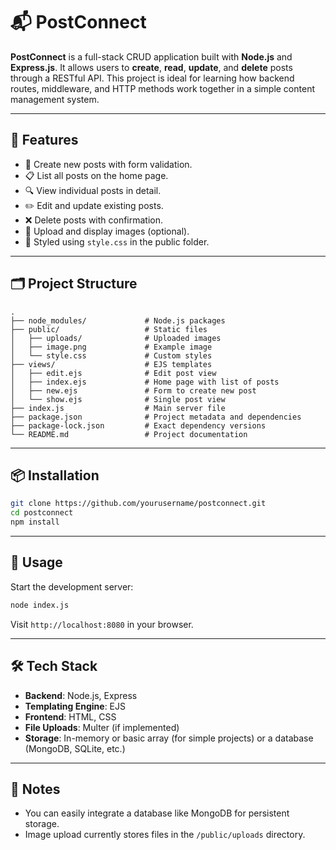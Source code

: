 
# 📬 PostConnect

**PostConnect** is a full-stack CRUD application built with **Node.js** and **Express.js**. It allows users to **create**, **read**, **update**, and **delete** posts through a RESTful API. This project is ideal for learning how backend routes, middleware, and HTTP methods work together in a simple content management system.

---

## 🚀 Features

* 📝 Create new posts with form validation.
* 📋 List all posts on the home page.
* 🔍 View individual posts in detail.
* ✏️ Edit and update existing posts.
* ❌ Delete posts with confirmation.
* 📁 Upload and display images (optional).
* 🎨 Styled using `style.css` in the public folder.

---

## 🗂️ Project Structure

```
.
├── node_modules/             # Node.js packages
├── public/                   # Static files
│   ├── uploads/              # Uploaded images
│   ├── image.png             # Example image
│   └── style.css             # Custom styles
├── views/                    # EJS templates
│   ├── edit.ejs              # Edit post view
│   ├── index.ejs             # Home page with list of posts
│   ├── new.ejs               # Form to create new post
│   └── show.ejs              # Single post view
├── index.js                  # Main server file
├── package.json              # Project metadata and dependencies
├── package-lock.json         # Exact dependency versions
└── README.md                 # Project documentation
```

---

## 📦 Installation

```bash
git clone https://github.com/yourusername/postconnect.git
cd postconnect
npm install
```

---

## 🧪 Usage

Start the development server:

```bash
node index.js
```

Visit `http://localhost:8080` in your browser.

---

## 🛠️ Tech Stack

* **Backend**: Node.js, Express
* **Templating Engine**: EJS
* **Frontend**: HTML, CSS
* **File Uploads**: Multer (if implemented)
* **Storage**: In-memory or basic array (for simple projects) or a database (MongoDB, SQLite, etc.)

---

## 📌 Notes

* You can easily integrate a database like MongoDB for persistent storage.
* Image upload currently stores files in the `/public/uploads` directory.




